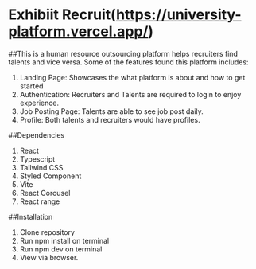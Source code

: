 # Exhibiit Recruit(https://university-platform.vercel.app/)

##This is a human resource outsourcing platform helps recruiters find talents and vice versa. Some of the features found this platform includes:
1. Landing Page: Showcases the what platform is about and how to get started
2. Authentication: Recruiters and Talents are required to login to enjoy experience.
3. Job Posting Page: Talents are able to  see job post daily.
4. Profile: Both talents and recruiters would have profiles.

##Dependencies
1. React
2. Typescript
3. Tailwind CSS
4. Styled Component
5. Vite
6. React Corousel
7. React range

##Installation
1. Clone repository
2. Run npm install on terminal
3. Run npm dev on terminal
4. View via browser.
